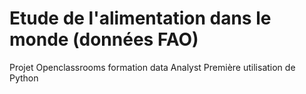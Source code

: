 # Etude de l'alimentation dans le monde (données FAO)
 
 Projet Openclassrooms formation data Analyst
 Première utilisation de Python

 